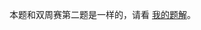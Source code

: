 本题和双周赛第二题是一样的，请看 [我的题解](https://leetcode.cn/problems/construct-the-minimum-bitwise-array-ii/solutions/2948584/o1-ji-suan-mei-ge-shu-pythonjavacgo-by-e-6l9l/)。
